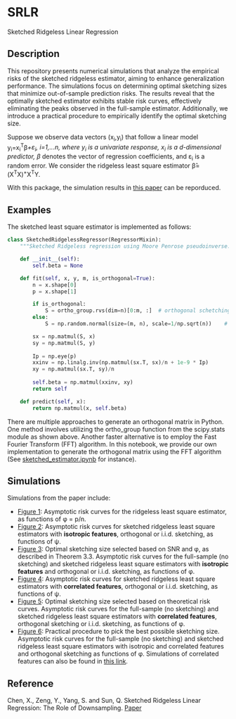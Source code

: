 # SRLR

Sketched Ridgeless Linear Regression

## Description

This repository presents numerical simulations that analyze the empirical risks of the sketched ridgeless estimator, aiming to enhance generalization performance. The simulations focus on determining optimal sketching sizes that minimize out-of-sample prediction risks. The results reveal that the optimally sketched estimator exhibits stable risk curves, effectively eliminating the peaks observed in the full-sample estimator. Additionally, we introduce a practical procedure to empirically identify the optimal sketching size.

Suppose we observe data vectors  (x<sub>i</sub>,y<sub>i</sub>) that follow a linear model y<sub>i</sub>=x<sub>i</sub><sup>T</sup>&beta;<sup>*</sup>+&epsilon;<sub>i</sub>, i=1,...n, where y<sub>i</sub> is a univariate response,  x<sub>i</sub> is a d-dimensional predictor, &beta;<sup>*</sup> denotes the vector of regression coefficients, and &epsilon;<sub>i</sub> is a random error. We consider the ridgeless least square estimator β̂=(X<sup>T</sup>X)<sup>+</sup>X<sup>T</sup>Y.

With this package, the simulation results in [this paper](https://arxiv.org/abs/2302.01088) can be reporduced.

## Examples

The sketched least square estimator is implemented as follows:

```Python
class SketchedRidgelessRegressor(RegressorMixin):
    """Sketched Ridgeless regression using Moore Penrose pseudoinverse."""

    def __init__(self):
        self.beta = None

    def fit(self, x, y, m, is_orthogonal=True):
        n = x.shape[0]
        p = x.shape[1]

        if is_orthogonal:
            S = ortho_group.rvs(dim=n)[0:m, :]  # orthogonal schetching matrix
        else:
            S = np.random.normal(size=(m, n), scale=1/np.sqrt(n))    # iid schetching matrix

        sx = np.matmul(S, x)
        sy = np.matmul(S, y)
        
        Ip = np.eye(p)
        xxinv = np.linalg.inv(np.matmul(sx.T, sx)/n + 1e-9 * Ip)
        xy = np.matmul(sx.T, sy)/n
        
        self.beta = np.matmul(xxinv, xy)
        return self

    def predict(self, x):
        return np.matmul(x, self.beta)
```

There are multiple approaches to generate an orthogonal matrix in Python. One method involves utilizing the ortho_group function from the scipy.stats module as shown above. Another faster alternative is to employ the Fast Fourier Transform (FFT) algorithm. In this notebook, we provide our own implementation to generate the orthogonal matrix using the FFT algorithm (See [sketched_estimator.ipynb](https://github.com/siyueyang/sketched_ridgeless_least_square/blob/main/code/sketched_estimator.ipynb) for instance). 

## Simulations

Simulations from the paper include:

- [Figure 1](https://github.com/siyueyang/sketched_ridgeless_least_square/blob/main/code/ridgeless_estimators.ipynb): Asymptotic risk curves for the ridgeless least square estimator, as functions of φ = p/n.
- [Figure 2](https://github.com/siyueyang/sketched_ridgeless_least_square/blob/main/code/sketched_estimator.ipynb): Asymptotic risk curves for sketched ridgeless least square estimators with **isotropic features**, orthogonal or i.i.d. sketching, as functions of ψ.
- [Figure 3](https://github.com/siyueyang/sketched_ridgeless_least_square/blob/main/code/optimal_m.ipynb): Optimal sketching size selected based on SNR and φ, as described in Theorem 3.3. Asymptotic risk curves for the full-sample (no sketching) and sketched ridgeless least square estimators with **isotropic features** and orthogonal or i.i.d. sketching, as functions of φ.
- [Figure 4](https://github.com/siyueyang/sketched_ridgeless_least_square/blob/main/code/correlated_features_sketched_estimators.ipynb): Asymptotic risk curves for sketched ridgeless least square estimators with **correlated features**, orthogonal or i.i.d. sketching, as functions of ψ.
- [Figure 5](https://github.com/siyueyang/sketched_ridgeless_least_square/blob/main/code/correlated_features_optimal_m.ipynb): Optimal sketching size selected based on theoretical risk curves. Asymptotic risk curves for the full-sample (no sketching) and sketched ridgeless least square estimators with **correlated features**, orthogonal sketching or i.i.d. sketching, as functions of φ.
- [Figure 6](https://github.com/siyueyang/sketched_ridgeless_least_square/blob/main/code/practical_procedure_independent.ipynb): Practical procedure to pick the best possible sketching size. Asymptotic risk curves for the full-sample (no sketching) and sketched ridgeless least square estimators with isotropic and correlated features and orthogonal sketching as functions of φ. Simulations of correlated features can also be found in [this link](https://github.com/siyueyang/sketched_ridgeless_least_square/blob/main/code/practical_procedure_independent.ipynb). 



## Reference

Chen, X., Zeng, Y., Yang, S. and Sun, Q. Sketched Ridgeless Linear Regression: The Role of Downsampling. [Paper](https://arxiv.org/abs/2302.01088)